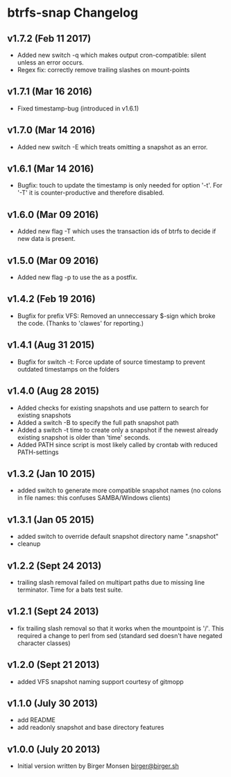 # btrfs-snap Changelog
## v1.7.2 (Feb 11 2017)
* Added new switch -q which makes output cron-compatible: silent unless an error occurs.
* Regex fix: correctly remove trailing slashes on mount-points

## v1.7.1 (Mar 16 2016)
* Fixed timestamp-bug (introduced in v1.6.1)

## v1.7.0 (Mar 14 2016)
* Added new switch -E which treats omitting a snapshot as an error.

## v1.6.1 (Mar 14 2016)
* Bugfix: touch to update the timestamp is only needed for option '-t'.
  For '-T' it is counter-productive and therefore disabled.

## v1.6.0 (Mar 09 2016)
* Added new flag -T which uses the transaction ids of btrfs to decide if new data is present.

## v1.5.0 (Mar 09 2016)
* Added new flag -p to use the <prefix> as a postfix.

## v1.4.2 (Feb 19 2016)
* Bugfix for prefix VFS: Removed an unneccessary $-sign which broke the code. (Thanks to 'clawes' for reporting.)

## v1.4.1 (Aug 31 2015)
* Bugfix for switch -t: Force update of source timestamp to prevent outdated timestamps on the folders

## v1.4.0 (Aug 28 2015)
* Added checks for existing snapshots and use pattern to search for existing snapshots
* Added a switch -B to specify the full path snapshot path
* Added a switch -t time to create only a snapshot if the newest already existing snapshot is older than 'time' seconds.
* Added PATH since script is most likely called by crontab with reduced PATH-settings

## v1.3.2 (Jan 10 2015)
* added switch to generate more compatible snapshot names
  (no colons in file names: this confuses SAMBA/Windows clients)

## v1.3.1 (Jan 05 2015)

* added switch to override default snapshot directory name ".snapshot"
* cleanup

## v1.2.2 (Sept 24 2013)

* trailing slash removal failed on multipart paths due to missing line
  terminator.  Time for a bats test suite.

## v1.2.1 (Sept 24 2013)

* fix trailing slash removal so that it works when the mountpoint is '/'.
  This required a change to perl from sed (standard sed doesn't have negated
  character classes)

## v1.2.0 (Sept 21 2013)

* added VFS snapshot naming support courtesy of gitmopp

## v1.1.0 (July 30 2013)

* add README
* add readonly snapshot and base directory features

## v1.0.0 (July 20 2013)

* Initial version written by Birger Monsen <birger@birger.sh>
